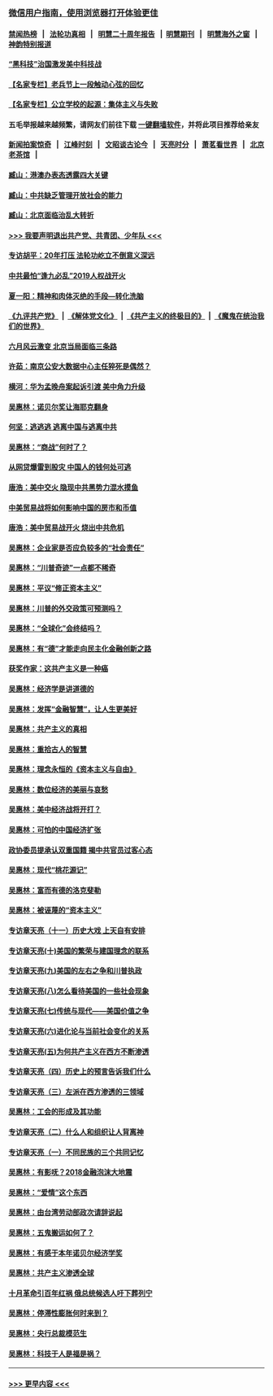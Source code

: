 ### [微信用户指南，使用浏览器打开体验更佳](https://github.com/gfw-breaker/banned-news1/blob/master/indexes/wechat-guide.md?t=0)
#### [禁闻热榜](热点新闻.md?t=0)  &nbsp;&nbsp;|&nbsp;&nbsp; [法轮功真相](https://github.com/gfw-breaker/truth/blob/master/README.md?t=0) &nbsp;&nbsp;|&nbsp;&nbsp; [明慧二十周年报告](https://github.com/gfw-breaker/mh-reports/blob/master/README.md?t=0) &nbsp;&nbsp;|&nbsp;&nbsp;[明慧期刊](https://github.com/gfw-breaker/mh-qikan) &nbsp;&nbsp;|&nbsp;&nbsp; [明慧海外之窗](https://github.com/gfw-breaker/mh-news/blob/master/README.md?t=0) &nbsp;&nbsp;|&nbsp;&nbsp; [神韵特别报道](https://github.com/gfw-breaker/mh-news/blob/master/shenyun.md?t=0)
#### [“黑科技”治国激发美中科技战](../pages/nsc423/n11638056.md?t=02042211) 
#### [【名家专栏】老兵节上一段触动心弦的回忆](../pages/nsc423/n11646016.md?t=02042211) 
#### [【名家专栏】公立学校的起源：集体主义与失败](../pages/nsc423/n11601833.md?t=02042211) 
#### 五毛举报越来越频繁，请网友们前往下载 [一键翻墙软件](https://github.com/gfw-breaker/ssr-accounts)，并将此项目推荐给亲友
#### [新闻拍案惊奇](https://github.com/gfw-breaker/banned-news1/blob/master/pages/link4.md) &nbsp;&nbsp;|&nbsp;&nbsp; [江峰时刻](https://github.com/gfw-breaker/banned-news1/blob/master/pages/link4.md) &nbsp;&nbsp;|&nbsp;&nbsp; [文昭谈古论今](https://github.com/gfw-breaker/banned-news1/blob/master/pages/link4.md) &nbsp;&nbsp;|&nbsp;&nbsp; [天亮时分](https://github.com/gfw-breaker/banned-news1/blob/master/pages/link4.md) &nbsp;&nbsp;|&nbsp;&nbsp; [萧茗看世界](https://github.com/gfw-breaker/banned-news1/blob/master/pages/link4.md) &nbsp;&nbsp;|&nbsp;&nbsp; [北京老茶馆](https://github.com/gfw-breaker/banned-news1/blob/master/pages/link4.md) &nbsp;&nbsp;|&nbsp;&nbsp; 
#### [臧山：港澳办表态透露四大关键](../pages/nsc423/n11421628.md?t=02042211) 
#### [臧山：中共缺乏管理开放社会的能力](../pages/nsc423/n11407457.md?t=02042211) 
#### [臧山：北京面临治乱大转折](../pages/nsc423/n11406895.md?t=02042211) 
#### [>>> 我要声明退出共产党、共青团、少年队 <<<](https://github.com/begood0513/goodnews/blob/master/quit/letter.md) 
#### [专访胡平：20年打压 法轮功屹立不倒意义深远](../pages/nsc423/n11398800.md?t=02042211) 
#### [中共最怕“逢九必乱”2019人权战开火](../pages/nsc423/n11385248.md?t=02042211) 
#### [夏一阳：精神和肉体灭绝的手段—转化洗脑](../pages/nsc423/n11368250.md?t=02042211) 
#### [《九评共产党》](https://github.com/begood0513/9ping.md/blob/master/README.md) &nbsp;|&nbsp; [《解体党文化》](../../../../jtdwh.md/blob/master/README.md)  &nbsp;|&nbsp; [《共产主义的终极目的》](../../../../gczydzjmd.md/blob/master/README.md) &nbsp;|&nbsp; [《魔鬼在统治我们的世界》](../../../../mgztzwmdsj.md/blob/master/README.md) 
#### [六月风云激变 北京当局面临三条路](../pages/nsc423/n11313668.md?t=02042211) 
#### [许茹：南京公安大数据中心主任猝死是偶然？](../pages/nsc423/n11064744.md?t=02042211) 
#### [横河：华为孟晚舟案起诉引渡 美中角力升级](../pages/nsc423/n11027230.md?t=02042211) 
#### [吴惠林：诺贝尔奖让海耶克翻身](../pages/nsc423/n10890049.md?t=02042211) 
#### [何坚：逃逃逃 逃离中国与逃离中共](../pages/nsc423/n10592891.md?t=02042211) 
#### [吴惠林：“商战”何时了？](../pages/nsc423/n10573558.md?t=02042211) 
#### [从网贷爆雷到股灾 中国人的钱何处可逃](../pages/nsc423/n10572800.md?t=02042211) 
#### [唐浩：美中交火 隐现中共黑势力混水摸鱼](../pages/nsc423/n10544040.md?t=02042211) 
#### [中美贸易战将如何影响中国的房市和币值](../pages/nsc423/n10543697.md?t=02042211) 
#### [唐浩：美中贸易战开火 烧出中共危机](../pages/nsc423/n10540126.md?t=02042211) 
#### [吴惠林：企业家是否应负较多的“社会责任”](../pages/nsc423/n10535022.md?t=02042211) 
#### [吴惠林：“川普奇迹”一点都不稀奇](../pages/nsc423/n10512808.md?t=02042211) 
#### [吴惠林：平议“修正资本主义”](../pages/nsc423/n10495724.md?t=02042211) 
#### [吴惠林：川普的外交政策可预测吗？](../pages/nsc423/n10462387.md?t=02042211) 
#### [吴惠林：“全球化”会终结吗？](../pages/nsc423/n10452838.md?t=02042211) 
#### [吴惠林：有“德”才能走向民主化金融创新之路](../pages/nsc423/n10432292.md?t=02042211) 
#### [获奖作家：这共产主义是一种癌](../pages/nsc423/n10431541.md?t=02042211) 
#### [吴惠林：经济学是讲道德的](../pages/nsc423/n10398014.md?t=02042211) 
#### [吴惠林：发挥“金融智慧”，让人生更美好](../pages/nsc423/n10375019.md?t=02042211) 
#### [吴惠林：共产主义的真相](../pages/nsc423/n10351394.md?t=02042211) 
#### [吴惠林：重拾古人的智慧](../pages/nsc423/n10337691.md?t=02042211) 
#### [吴惠林：理念永恒的《资本主义与自由》](../pages/nsc423/n10316274.md?t=02042211) 
#### [吴惠林：数位经济的美丽与哀愁](../pages/nsc423/n10292946.md?t=02042211) 
#### [吴惠林：美中经济战将开打？](../pages/nsc423/n10258825.md?t=02042211) 
#### [吴惠林：可怕的中国经济扩张](../pages/nsc423/n10219147.md?t=02042211) 
#### [政协委员提承认双重国籍 揭中共官员过客心态](../pages/nsc423/n10208809.md?t=02042211) 
#### [吴惠林：现代“桃花源记”](../pages/nsc423/n10185234.md?t=02042211) 
#### [吴惠林：富而有德的洛克斐勒](../pages/nsc423/n10142264.md?t=02042211) 
#### [吴惠林：被诬蔑的“资本主义”](../pages/nsc423/n10124816.md?t=02042211) 
#### [专访章天亮（十一）历史大戏 上天自有安排](../pages/nsc423/n10094905.md?t=02042211) 
#### [专访章天亮(十)美国的繁荣与建国理念的联系](../pages/nsc423/n10094899.md?t=02042211) 
#### [专访章天亮(九)美国的左右之争和川普执政](../pages/nsc423/n10094889.md?t=02042211) 
#### [专访章天亮(八)怎么看待美国的一些社会现象](../pages/nsc423/n10094857.md?t=02042211) 
#### [专访章天亮(七)传统与现代——美国价值之争](../pages/nsc423/n10093140.md?t=02042211) 
#### [专访章天亮(六)进化论与当前社会变化的关系](../pages/nsc423/n10092036.md?t=02042211) 
#### [专访章天亮(五)为何共产主义在西方不断渗透](../pages/nsc423/n10083620.md?t=02042211) 
#### [专访章天亮（四）历史上的预言告诉我们什么](../pages/nsc423/n10083606.md?t=02042211) 
#### [专访章天亮（三）左派在西方渗透的三领域](../pages/nsc423/n10081115.md?t=02042211) 
#### [吴惠林：工会的形成及其功能](../pages/nsc423/n10080633.md?t=02042211) 
#### [专访章天亮（二）什么人和组织让人背离神](../pages/nsc423/n10076637.md?t=02042211) 
#### [专访章天亮（一）不同民族的三个共同记忆](../pages/nsc423/n10074188.md?t=02042211) 
#### [吴惠林：有影呒？2018金融泡沫大地震](../pages/nsc423/n10040534.md?t=02042211) 
#### [吴惠林：“爱情”这个东西](../pages/nsc423/n10019423.md?t=02042211) 
#### [吴惠林：由台湾劳动部政次请辞说起](../pages/nsc423/n9979679.md?t=02042211) 
#### [吴惠林：五鬼搬运如何了？](../pages/nsc423/n9925338.md?t=02042211) 
#### [吴惠林：有感于本年诺贝尔经济学奖](../pages/nsc423/n9871883.md?t=02042211) 
#### [吴惠林：共产主义渗透全球](../pages/nsc423/n9812748.md?t=02042211) 
#### [十月革命引百年红祸 俄总统候选人吁下葬列宁](../pages/nsc423/n9810182.md?t=02042211) 
#### [吴惠林：停滞性膨胀何时来到？](../pages/nsc423/n9764136.md?t=02042211) 
#### [吴惠林：央行总裁模范生](../pages/nsc423/n9728134.md?t=02042211) 
#### [吴惠林：科技于人是福是祸？](../pages/nsc423/n9672982.md?t=02042211) 

----
#### [ >>> 更早内容 <<< ](../indexes/nsc423-earlier.md)
